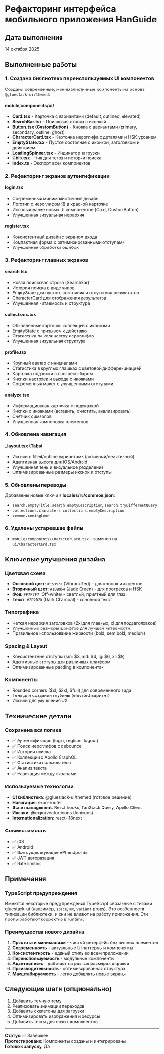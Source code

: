 # Рефакторинг интерфейса мобильного приложения HanGuide

## Дата выполнения
14 октября 2025

## Выполненные работы

### 1. Создана библиотека переиспользуемых UI компонентов

Созданы современные, минималистичные компоненты на основе `@gluestack-ui/themed`:

#### **mobile/components/ui/**
- **Card.tsx** - Карточка с вариантами (default, outlined, elevated)
- **SearchBar.tsx** - Поисковая строка с иконкой
- **Button.tsx (CustomButton)** - Кнопка с вариантами (primary, secondary, outline, ghost)
- **CharacterCard.tsx** - Карточка иероглифа с деталями и HSK уровнем
- **EmptyState.tsx** - Пустое состояние с иконкой, заголовком и действием
- **LoadingSpinner.tsx** - Индикатор загрузки
- **Chip.tsx** - Чип для тегов и истории поиска
- **index.ts** - Экспорт всех компонентов

### 2. Рефакторинг экранов аутентификации

#### **login.tsx**
- Современный минималистичный дизайн
- Логотип с иероглифом 汉 в красной карточке
- Использование новых UI компонентов (Card, CustomButton)
- Улучшенная визуальная иерархия

#### **register.tsx**
- Консистентный дизайн с экраном входа
- Компактная форма с оптимизированными отступами
- Улучшенная обработка ошибок

### 3. Рефакторинг главных экранов

#### **search.tsx**
- Новая поисковая строка (SearchBar)
- История поиска в виде чипов
- EmptyState для пустого состояния и отсутствия результатов
- CharacterCard для отображения результатов
- Улучшенная читаемость и структура

#### **collections.tsx**
- Обновленные карточки коллекций с иконками
- EmptyState с призывом к действию
- Статистика по количеству иероглифов
- Улучшенная визуальная структура

#### **profile.tsx**
- Крупный аватар с инициалами
- Статистика в круглых плашках с цветовой дифференциацией
- Карточка подписки с прогресс-баром
- Кнопки настроек и выхода с иконками
- Современный макет с улучшенными отступами

#### **analyze.tsx**
- Информационная карточка с подсказкой
- Кнопки с иконками (вставить, очистить, анализировать)
- Счетчик символов
- Улучшенная компоновка элементов

### 4. Обновлена навигация

#### **_layout.tsx (Tabs)**
- Иконки с filled/outline вариантами (активный/неактивный)
- Адаптивная высота для iOS/Android
- Улучшенная тень и визуальное разделение
- Оптимизированные размеры иконок и отступы

### 5. Обновлены переводы

Добавлены новые ключи в **locales/ru/common.json**:
- `search.emptyTitle`, `search.emptyDescription`, `search.tryDifferentQuery`
- `collections.characters`, `collections.emptyDescription`
- `common.comingSoon`

### 6. Удалены устаревшие файлы

- `mobile/components/CharacterCard.tsx` - заменен на `ui/CharacterCard.tsx`

## Ключевые улучшения дизайна

### Цветовая схема
- **Основной цвет**: `#E53935` (Vibrant Red) - для кнопок и акцентов
- **Вторичный цвет**: `#1DB954` (Jade Green) - для прогресса и HSK
- **Фон**: `#F7F7F7` (Off-white) - светлый, приятный для глаз
- **Текст**: `#2D2D2D` (Dark Charcoal) - основной текст

### Типографика
- Четкая иерархия заголовков (2xl для главных, xl для подзаголовков)
- Улучшенные размеры шрифтов для лучшей читаемости
- Правильное использование жирности (bold, semibold, medium)

### Spacing & Layout
- Консистентные отступы (sm: $3, md: $4, lg: $6, xl: $8)
- Адаптивные отступы для различных платформ
- Оптимизированные padding в компонентах

### Компоненты
- Rounded corners ($xl, $2xl, $full) для современного вида
- Тени для создания глубины (elevated вариант)
- Иконки для улучшения UX

## Технические детали

### Сохранена вся логика
- ✅ Аутентификация (login, register, logout)
- ✅ Поиск иероглифов с debounce
- ✅ История поиска
- ✅ Коллекции с Apollo GraphQL
- ✅ Статистика пользователя
- ✅ Анализ текста
- ✅ Навигация между экранами

### Используемые технологии
- **UI библиотека**: @gluestack-ui/themed (готовое решение)
- **Навигация**: expo-router
- **State management**: React hooks, TanStack Query, Apollo Client
- **Иконки**: @expo/vector-icons (Ionicons)
- **Internationalization**: react-i18next

### Совместимость
- ✅ iOS
- ✅ Android
- ✅ Все существующие API endpoints
- ✅ JWT авторизация
- ✅ Rate limiting

## Примечания

### TypeScript предупреждения
Имеются некоторые предупреждения TypeScript связанные с типами gluestack-ui (например, `space`, `mx`, `variant` props). Это особенности типизации библиотеки, и они не влияют на работу приложения. Эти пропы работают корректно в runtime.

### Преимущества нового дизайна

1. **Простота и минимализм** - чистый интерфейс без лишних элементов
2. **Современность** - актуальные UI паттерны и компоненты
3. **Консистентность** - единый стиль во всем приложении
4. **Переиспользуемость** - модульные компоненты
5. **Адаптивность** - работает на разных размерах экранов
6. **Производительность** - оптимизированная структура
7. **Масштабируемость** - легко добавлять новые экраны

## Следующие шаги (опционально)

1. Добавить темную тему
2. Реализовать анимации переходов
3. Добавить скелетоны для загрузки
4. Оптимизировать изображения и ресурсы
5. Добавить тесты для новых компонентов

---

**Статус**: ✅ Завершен  
**Протестировано**: Компоненты созданы и интегрированы  
**Готово к запуску**: Да

